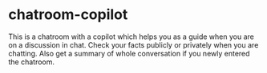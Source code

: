 # chatroom-copilot
This is a chatroom with a copilot which helps you as a guide when you are on a discussion in chat. Check your facts publicly or privately when you are chatting. Also get a summary of whole conversation if you newly entered the chatroom.
